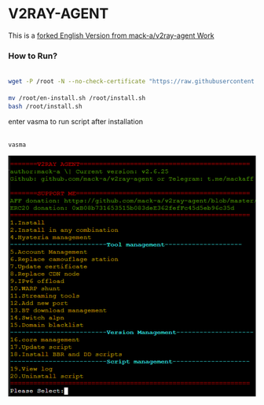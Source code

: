 # V2RAY-AGENT 

This is a [forked English Version from mack-a/v2ray-agent Work](https://github.com/mack-a/v2ray-agent)

### How to Run?

```sh

wget -P /root -N --no-check-certificate "https://raw.githubusercontent.com/ExtremeDot/v2ray-agent/EnglishVersion/en-2_6_25-install.sh" && chmod 700 /root/en-install.sh

mv /root/en-install.sh /root/install.sh 
bash /root/install.sh
```

enter vasma to run script after installation
```sh

vasma
```

![MainMenu](https://raw.githubusercontent.com/ExtremeDot/v2ray-agent/EnglishVersion/documents/Main.png)

